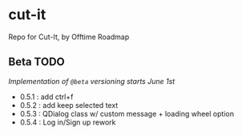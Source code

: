 # cut-it
 Repo for Cut-It, by Offtime Roadmap

## Beta TODO
*Implementation of ``@beta`` versioning starts June 1st*
- 0.5.1 : add ctrl+f
- 0.5.2 : add keep selected text
- 0.5.3 : QDialog class w/ custom message + loading wheel option
- 0.5.4 : Log in/Sign up rework